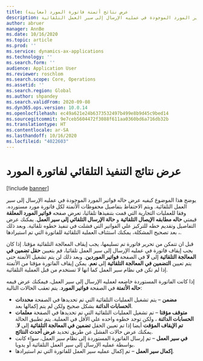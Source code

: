 ```yaml
---
title: عرض نتائج أتمتة فاتورة المورد (معاينة)
description: يوضح هذا الموضوع كيفيه عرض حاله فواتير المورد الموجودة في عمليه الإرسال إلى سير العمل التلقائية.
author: abruer
manager: AnnBe
ms.date: 10/16/2020
ms.topic: article
ms.prod: ''
ms.service: dynamics-ax-applications
ms.technology: ''
ms.search.form: ''
audience: Application User
ms.reviewer: roschlom
ms.search.scope: Core, Operations
ms.assetid: ''
ms.search.region: Global
ms.author: shpandey
ms.search.validFrom: 2020-09-08
ms.dyn365.ops.version: 10.0.14
ms.openlocfilehash: ec49a621e24b6373532497b499e8b9d45c9bed14
ms.sourcegitcommit: 9e7ceb5604472f3088f611aa0360bd6a716db32b
ms.translationtype: HT
ms.contentlocale: ar-SA
ms.lasthandoff: 10/16/2020
ms.locfileid: "4022603"
---
```

# <a name="view-vendor-invoice-automation-results"></a>عرض نتائج التنفيذ التلقائي لفاتورة المورد

[!include [banner](../includes/banner.md)]

يوضح هذا الموضوع كيفيه عرض حاله فواتير المورد الموجودة في عمليه الإرسال إلى سير العمل التلقائية. ويتم الاحتفاظ بتفاصيل محفوظات الأتمتة لكل فاتورة مورد مستورده. وفقا للعمليات التجارية التي قمت بتنفيذها تلقائيا، تعرض صفحه **فواتير المورد المعلقة** قيمتي **حاله مطابقه الإيصال التلقائية** و **حالة الإرسال التلقائي إلى سير العمل**. يمكنك عرض التفاصيل وتقديم خطه للتركيز علي الفواتير التي فشلت في تنفيذ خطوه تلقائية. وبعد ذلك ، بعد تصحيح المشكلة، يمكنك استئناف العملية التلقائية للفاتورة التي تم استيرادها.

قبل ان تتمكن من تحرير فاتورة تم تسليمها، يجب إيقاف المعالجة التلقائية مؤقتا. إذا كان يجب إيقاف فاتورة في عمليه الإرسال إلى سير العمل تلقائيا، قم بتعيين **حقل تضمين في المعالجة التلقائية** إلى **لا** في الصفحة **فواتير الموردين**. وبعد ذلك لن يتم تشغيل الأتمتة حتى يتم تعيين **التضمين في المعالجة التلقائية** إلى **نعم**. يمكن إيقاف الفاتورة مؤقتا من الأتمتة إذا لم تكن في نظام سير العمل كما انها لا تستخدم من قبل العملية التلقائية.

إذا كانت الفاتورة المستوردة خاضعه لعمليه الإرسال إلى سير العمل، فيمكنك عرض قيمه **حاله الأتمتة** في الصفحة **فواتير المورد**. يتم تعقب الحالات التالية:

- **مضمن** – يتم تشغيل العمليات التلقائية التي تم تحديدها في الصفحة **محددات الحسابات الدائنة** بشكل صحيح ولكن لم يتم إكمالها بعد.
- **متوقف مؤقتا** – تم تشغيل العمليات التلقائية التي تم تحديدها في الصفحة **معلمات الحسابات الدائنة** ، ولكن توجد خطوه واحده علي الأقل في العملية. يتم تطبيق الحالة **تم الإيقاف المؤقت** أيضا إذا تم تعيين الحقل **تضمين في المعالجة التلقائية** إلى **لا**. يمكنك عرض حالات الفشل عن طريق تحديد **عرض أحدث النتائج**.
- **في سير العمل** – تم إرسال الفاتورة المستوردة إلى نظام سير العمل، سواء كانت بواسطة عمليه الإرسال إلى سير العمل التلقائية أو يدويا.
- **إكمال سير العمل** – تم إكمال عمليه سير العمل للفاتورة التي تم استيرادها.
